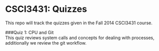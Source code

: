 CSCI3431: Quizzes
================= 

This repo will track the quizzes given in the Fall 2014 CSCI3431 course.


###Quiz 1: CPU and Git  
This quiz reviews system calls and concepts for dealing with processes, additionally we review the git workflow.  

